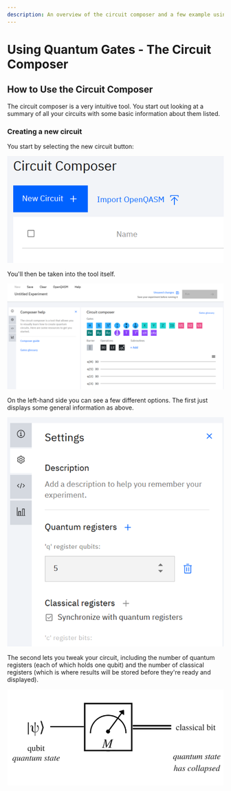 ```yaml
---
description: An overview of the circuit composer and a few example using quantum gates
---
```


# Using Quantum Gates - The Circuit Composer

## How to Use the Circuit Composer

The circuit composer is a very intuitive tool. You start out looking at a summary of all your circuits with some basic information about them listed.

### Creating a new circuit

You start by selecting the new circuit button:

![The new circuit button on the IBMQ website](../.gitbook/assets/image%20%2824%29.png)

You'll then be taken into the tool itself.

![A screenshot showing the composer](../.gitbook/assets/image%20%2818%29.png)

On the left-hand side you can see a few different options. The first just displays some general information as above.

![The settings tab](../.gitbook/assets/image%20%2827%29.png)

The second lets you tweak your circuit, including the number of quantum registers \(each of which holds one qubit\) and the number of classical registers \(which is where results will be stored before they're ready and displayed\).

![](../.gitbook/assets/image%20%2810%29.png)



